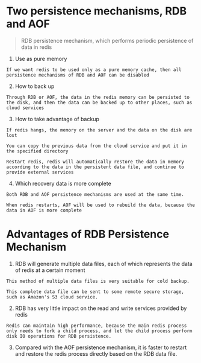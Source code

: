 # Two persistence mechanisms, RDB and AOF
> RDB persistence mechanism, which performs periodic persistence of data in redis

1. Use as pure memory

```
If we want redis to be used only as a pure memory cache, then all persistence mechanisms of RDB and AOF can be disabled
```

2. How to back up

```
Through RDB or AOF, the data in the redis memory can be persisted to the disk, and then the data can be backed up to other places, such as cloud services
```

3. How to take advantage of backup

```
If redis hangs, the memory on the server and the data on the disk are lost

You can copy the previous data from the cloud service and put it in the specified directory

Restart redis, redis will automatically restore the data in memory according to the data in the persistent data file, and continue to provide external services

```

4. Which recovery data is more complete

```
Both RDB and AOF persistence mechanisms are used at the same time.

When redis restarts, AOF will be used to rebuild the data, because the data in AOF is more complete
```

# Advantages of RDB Persistence Mechanism

1. RDB will generate multiple data files, each of which represents the data of redis at a certain moment

```
This method of multiple data files is very suitable for cold backup.

This complete data file can be sent to some remote secure storage, such as Amazon's S3 cloud service.

```

2. RDB has very little impact on the read and write services provided by redis

```
Redis can maintain high performance, because the main redis process only needs to fork a child process, and let the child process perform disk IO operations for RDB persistence.
```

3. Compared with the AOF persistence mechanism, it is faster to restart and restore the redis process directly based on the RDB data file.